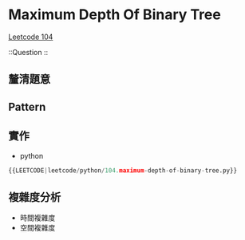 # Maximum Depth Of Binary Tree

[Leetcode 104](https://leetcode.com/problems/maximum-depth-of-binary-tree/description/)

::Question
::

## 釐清題意

## Pattern

## 實作

- python

```python
{{LEETCODE|leetcode/python/104.maximum-depth-of-binary-tree.py}}
```

## 複雜度分析

- 時間複雜度
- 空間複雜度
